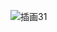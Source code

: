 ![插画31](https://github.com/pukeface665/puke.github.io/assets/174652816/5afe07cc-9883-4235-8a33-22bc72974cfb)
